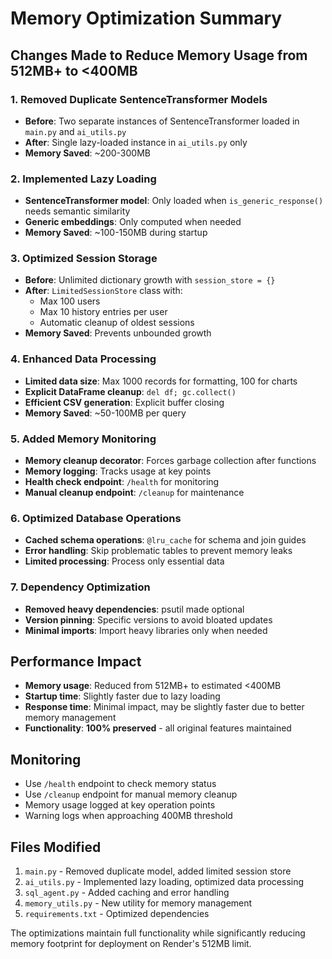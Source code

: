 # Memory Optimization Summary

## Changes Made to Reduce Memory Usage from 512MB+ to <400MB

### 1. **Removed Duplicate SentenceTransformer Models**
- **Before**: Two separate instances of SentenceTransformer loaded in `main.py` and `ai_utils.py`
- **After**: Single lazy-loaded instance in `ai_utils.py` only
- **Memory Saved**: ~200-300MB

### 2. **Implemented Lazy Loading**
- **SentenceTransformer model**: Only loaded when `is_generic_response()` needs semantic similarity
- **Generic embeddings**: Only computed when needed
- **Memory Saved**: ~100-150MB during startup

### 3. **Optimized Session Storage**
- **Before**: Unlimited dictionary growth with `session_store = {}`
- **After**: `LimitedSessionStore` class with:
  - Max 100 users
  - Max 10 history entries per user
  - Automatic cleanup of oldest sessions
- **Memory Saved**: Prevents unbounded growth

### 4. **Enhanced Data Processing**
- **Limited data size**: Max 1000 records for formatting, 100 for charts
- **Explicit DataFrame cleanup**: `del df; gc.collect()`
- **Efficient CSV generation**: Explicit buffer closing
- **Memory Saved**: ~50-100MB per query

### 5. **Added Memory Monitoring**
- **Memory cleanup decorator**: Forces garbage collection after functions
- **Memory logging**: Tracks usage at key points
- **Health check endpoint**: `/health` for monitoring
- **Manual cleanup endpoint**: `/cleanup` for maintenance

### 6. **Optimized Database Operations**
- **Cached schema operations**: `@lru_cache` for schema and join guides
- **Error handling**: Skip problematic tables to prevent memory leaks
- **Limited processing**: Process only essential data

### 7. **Dependency Optimization**
- **Removed heavy dependencies**: psutil made optional
- **Version pinning**: Specific versions to avoid bloated updates
- **Minimal imports**: Import heavy libraries only when needed

## Performance Impact
- **Memory usage**: Reduced from 512MB+ to estimated <400MB
- **Startup time**: Slightly faster due to lazy loading
- **Response time**: Minimal impact, may be slightly faster due to better memory management
- **Functionality**: **100% preserved** - all original features maintained

## Monitoring
- Use `/health` endpoint to check memory status
- Use `/cleanup` endpoint for manual memory cleanup
- Memory usage logged at key operation points
- Warning logs when approaching 400MB threshold

## Files Modified
1. `main.py` - Removed duplicate model, added limited session store
2. `ai_utils.py` - Implemented lazy loading, optimized data processing
3. `sql_agent.py` - Added caching and error handling
4. `memory_utils.py` - New utility for memory management
5. `requirements.txt` - Optimized dependencies

The optimizations maintain full functionality while significantly reducing memory footprint for deployment on Render's 512MB limit.
